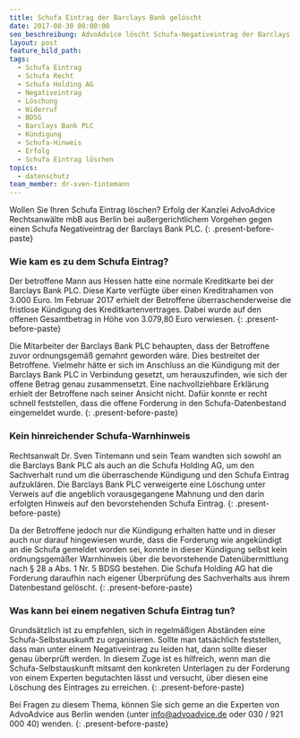 ```yaml
---
title: Schufa Eintrag der Barclays Bank gelöscht
date: 2017-08-30 00:00:00
seo_beschreibung: AdvoAdvice löscht Schufa-Negativeintrag der Barclays Bank
layout: post
feature_bild_path:
tags:
  - Schufa Eintrag
  - Schufa Recht
  - Schufa Holding AG
  - Negativeintrag
  - Löschung
  - Widerruf
  - BDSG
  - Barclays Bank PLC
  - Kündigung
  - Schufa-Hinweis
  - Erfolg
  - Schufa Eintrag löschen
topics:
  - datenschutz
team_member: dr-sven-tintemann
---
```



Wollen Sie Ihren Schufa Eintrag l&ouml;schen? Erfolg der Kanzlei AdvoAdvice Rechtsanw&auml;lte mbB aus Berlin bei au&szlig;ergerichtlichem Vorgehen gegen einen Schufa Negativeintrag der Barclays Bank PLC.
{: .present-before-paste}

### Wie kam es zu dem Schufa Eintrag?

Der betroffene Mann aus Hessen hatte eine normale Kreditkarte bei der Barclays Bank PLC. Diese Karte verf&uuml;gte &uuml;ber einen Kreditrahamen von 3.000 Euro. Im Februar 2017 erhielt der Betroffene &uuml;berraschenderweise die fristlose K&uuml;ndigung des Kreditkartenvertrages. Dabei wurde auf den offenen Gesamtbetrag in H&ouml;he von 3.079,80 Euro verwiesen.
{: .present-before-paste}

Die Mitarbeiter der Barclays Bank PLC behaupten, dass der Betroffene zuvor ordnungsgem&auml;&szlig; gemahnt geworden w&auml;re. Dies bestreitet der Betroffene. Vielmehr h&auml;tte er sich im Anschluss an die K&uuml;ndigung mit der Barclays Bank PLC in Verbindung gesetzt, um herauszufinden, wie sich der offene Betrag genau zusammensetzt. Eine nachvollziehbare Erkl&auml;rung erhielt der Betroffene nach seiner Ansicht nicht. Daf&uuml;r konnte er recht schnell feststellen, dass die offene Forderung in den Schufa-Datenbestand eingemeldet wurde.
{: .present-before-paste}

### Kein hinreichender Schufa-Warnhinweis

Rechtsanwalt Dr. Sven Tintemann und sein Team wandten sich sowohl an die Barclays Bank PLC als auch an die Schufa Holding AG, um den Sachverhalt rund um die &uuml;berraschende K&uuml;ndigung und den Schufa Eintrag aufzukl&auml;ren. Die Barclays Bank PLC verweigerte eine L&ouml;schung unter Verweis auf die angeblich vorausgegangene Mahnung und den darin erfolgten Hinweis auf den bevorstehenden Schufa Eintrag.
{: .present-before-paste}

Da der Betroffene jedoch nur die K&uuml;ndigung erhalten hatte und in dieser auch nur darauf hingewiesen wurde, dass die Forderung wie angek&uuml;ndigt an die Schufa gemeldet worden sei, konnte in dieser K&uuml;ndigung selbst kein ordnungsgem&auml;&szlig;er Warnhinweis &uuml;ber die bevorstehende Daten&uuml;bermittlung nach &sect; 28 a Abs. 1 Nr. 5 BDSG bestehen. Die Schufa Holding AG hat die Forderung daraufhin nach eigener &Uuml;berpr&uuml;fung des Sachverhalts aus ihrem Datenbestand gel&ouml;scht.
{: .present-before-paste}

### Was kann bei einem negativen Schufa Eintrag tun?

Grunds&auml;tzlich ist zu empfehlen, sich in regelm&auml;&szlig;igen Abst&auml;nden eine Schufa-Selbstauskunft zu organisieren. Sollte man tats&auml;chlich feststellen, dass man unter einem Negativeintrag zu leiden hat, dann sollte dieser genau &uuml;berpr&uuml;ft werden. In diesem Zuge ist es hilfreich, wenn man die Schufa-Selbstauskunft mitsamt den konkreten Unterlagen zu der Forderung von einem Experten begutachten l&auml;sst und versucht, &uuml;ber diesen eine L&ouml;schung des Eintrages zu erreichen.
{: .present-before-paste}

Bei Fragen zu diesem Thema, k&ouml;nnen Sie sich gerne an die Experten von AdvoAdvice aus Berlin wenden (unter info@advoadvice.de oder 030 / 921 000 40) wenden.
{: .present-before-paste}